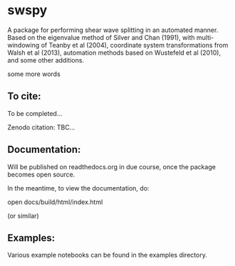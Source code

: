 # swspy

A package for performing shear wave splitting in an automated manner. Based on the eigenvalue method of Silver and Chan (1991), with multi-windowing of Teanby et al (2004), coordinate system transformations from Walsh et al (2013), automation methods based on Wustefeld et al (2010), and some other additions.

some more words

## To cite:

To be completed...


Zenodo citation:
TBC...

## Documentation:

Will be published on readthedocs.org in due course, once the package becomes open source.

In the meantime, to view the documentation, do:

open docs/build/html/index.html 

(or similar)

## Examples:

Various example notebooks can be found in the examples directory.
